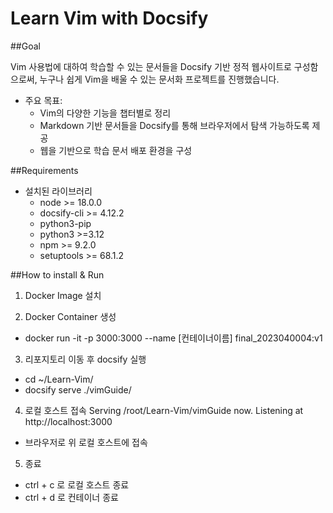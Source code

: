 # Learn Vim with Docsify

##Goal

Vim 사용법에 대하여 학습할 수 있는 문서들을 Docsify 기반 정적 웹사이트로 구성함으로써, 누구나 쉽게 Vim을 배울 수 있는 문서화 프로젝트를 진행했습니다.

- 주요 목표:
    - Vim의 다양한 기능을 챕터별로 정리
    - Markdown 기반 문서들을 Docsify를 통해 브라우저에서 탐색 가능하도록 제공
    - 웹을 기반으로 학습 문서 배포 환경을 구성


##Requirements
- 설치된 라이브러리
    - node >= 18.0.0
    - docsify-cli >= 4.12.2
    - python3-pip
    - python3 >=3.12
    - npm >= 9.2.0
    - setuptools >= 68.1.2


##How to install & Run

1. Docker Image 설치

2. Docker Container 생성
- docker run -it -p 3000:3000 --name [컨테이너이름] final_2023040004:v1

3. 리포지토리 이동 후 docsify 실행
- cd ~/Learn-Vim/
- docsify serve ./vimGuide/

4. 로컬 호스트 접속
Serving /root/Learn-Vim/vimGuide now.
Listening at http://localhost:3000
- 브라우저로 위 로컬 호스트에 접속

5. 종료
- ctrl + c 로 로컬 호스트 종료
- ctrl + d 로 컨테이너 종료
